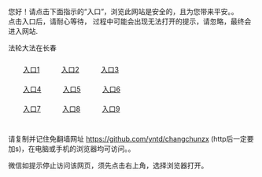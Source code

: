 您好！请点击下面指示的“入口”，浏览此网站是安全的，且为您带来平安。。 <br/>
点击入口后，请耐心等待， 过程中可能会出现无法打开的提示，请忽略，最终会进入网站. </br>

法轮大法在长春<br/>
<div style="padding:10px"><a style="margin:20px" target="_blank" href="https://d89xb6087mnel.cloudfront.net/2Qpsp?chcezun" id="ccLink1" rel="nofollow">入口1</a> <a target="_blank" style="margin:20px" href="https://d3jm08lw85lhl5.cloudfront.net/2Qpsp?alyuvt" id="ccLink2" rel="nofollow">入口2</a> <a style="margin:20px" target="_blank" href="https://d3njdhn1v6x84b.cloudfront.net/2Qpsp?osdlrji" id="ccLink3" rel="nofollow">入口3</a></div>

<div style="padding:10px" ><a style="margin:20px" target="_blank" href="https://d89xb6087mnel.cloudfront.net/2Qpsp?chcezun" id="ccLink4" rel="nofollow">入口4</a> <a style="margin:20px" href="https://d3jm08lw85lhl5.cloudfront.net/2Qpsp?alyuvt" target="_blank" id="ccLink5" rel="nofollow">入口5</a> <a style="margin:20px" href="https://d3njdhn1v6x84b.cloudfront.net/2Qpsp?osdlrji" target="_blank" id="ccLink6" rel="nofollow">入口6</a></div>

<div style="padding:10px"><a style="margin:20px" target="_blank" href="https://d89xb6087mnel.cloudfront.net/2Qpsp?chcezun" id="ccLink7" rel="nofollow">入口7</a> <a style="margin:20px" href="https://d3jm08lw85lhl5.cloudfront.net/2Qpsp?alyuvt" target="_blank" id="ccLink8" rel="nofollow">入口8</a> <a style="margin:20px" target="_blank" href="https://d3njdhn1v6x84b.cloudfront.net/2Qpsp?osdlrji" id="ccLink9" rel="nofollow">入口9</a></div>

<br/>



请复制并记住免翻墙网址 https://github.com/yntd/changchunzx (http后一定要加s)，在电脑或手机的浏览器均可访问。。<br/>

微信如提示停止访问该网页，须先点击右上角，选择浏览器打开。
